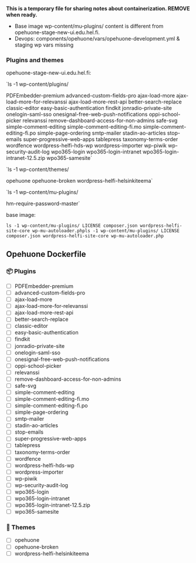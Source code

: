 **This is a temporary file for sharing notes about containerization. REMOVE when ready.**

- Base image wp-content/mu-plugins/ content is different from opehuone-stage-new-ui.edu.hel.fi.
- Devops: components/opehuone/vars/opehuone-development.yml & staging wp vars missing

### Plugins and themes

opehuone-stage-new-ui.edu.hel.fi:

`ls -1 wp-content/plugins/

PDFEmbedder-premium
advanced-custom-fields-pro
ajax-load-more
ajax-load-more-for-relevanssi
ajax-load-more-rest-api
better-search-replace
classic-editor
easy-basic-authentication
findkit
jonradio-private-site
onelogin-saml-sso
onesignal-free-web-push-notifications
oppi-school-picker
relevanssi
remove-dashboard-access-for-non-admins
safe-svg
simple-comment-editing
simple-comment-editing-fi.mo
simple-comment-editing-fi.po
simple-page-ordering
smtp-mailer
stadin-ao-articles
stop-emails
super-progressive-web-apps
tablepress
taxonomy-terms-order
wordfence
wordpress-helfi-hds-wp
wordpress-importer
wp-piwik
wp-security-audit-log
wpo365-login
wpo365-login-intranet
wpo365-login-intranet-12.5.zip
wpo365-samesite`

`ls -1 wp-content/themes/

opehuone
opehuone-broken
wordpress-helfi-helsinkiteema`

`ls -1 wp-content/mu-plugins/

hm-require-password-master`

base image:

`ls -1 wp-content/mu-plugins/
LICENSE
composer.json
wordpress-helfi-site-core
wp-mu-autoloader.phpls -1 wp-content/mu-plugins/
LICENSE
composer.json
wordpress-helfi-site-core
wp-mu-autoloader.php`

## Opehuone Dockerfile


### 📦 Plugins

- [ ] PDFEmbedder-premium
- [ ] advanced-custom-fields-pro
- [ ] ajax-load-more
- [ ] ajax-load-more-for-relevanssi
- [ ] ajax-load-more-rest-api
- [ ] better-search-replace
- [ ] classic-editor
- [ ] easy-basic-authentication
- [ ] findkit
- [ ] jonradio-private-site
- [ ] onelogin-saml-sso
- [ ] onesignal-free-web-push-notifications
- [ ] oppi-school-picker
- [ ] relevanssi
- [ ] remove-dashboard-access-for-non-admins
- [ ] safe-svg
- [ ] simple-comment-editing
- [ ] simple-comment-editing-fi.mo
- [ ] simple-comment-editing-fi.po
- [ ] simple-page-ordering
- [ ] smtp-mailer
- [ ] stadin-ao-articles
- [ ] stop-emails
- [ ] super-progressive-web-apps
- [ ] tablepress
- [ ] taxonomy-terms-order
- [ ] wordfence
- [ ] wordpress-helfi-hds-wp
- [ ] wordpress-importer
- [ ] wp-piwik
- [ ] wp-security-audit-log
- [ ] wpo365-login
- [ ] wpo365-login-intranet
- [ ] wpo365-login-intranet-12.5.zip
- [ ] wpo365-samesite

### 🎨 Themes

- [ ] opehuone
- [ ] opehuone-broken
- [ ] wordpress-helfi-helsinkiteema
